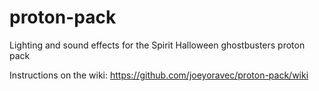 # proton-pack
Lighting and sound effects for the Spirit Halloween ghostbusters proton pack

Instructions on the wiki: https://github.com/joeyoravec/proton-pack/wiki
